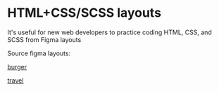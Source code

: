 # HTML+CSS/SCSS layouts

It's useful for new web developers to practice coding HTML, CSS, and SCSS from Figma layouts

Source figma layouts:

[burger](https://www.figma.com/design/4hdyHF7JC5NKp7QLX8LFJw/YouMeal-(youtube)-(Copy)?node-id=60-957&node-type=frame&t=G7N9ovApMZehR7As-0)

[travel](https://www.figma.com/design/nVUCbgINy6UNuDzcY65UUs/travel-landing-page-jacobvoyles-(Copy)?node-id=0-1&node-type=canvas&t=G7N9ovApMZehR7As-0)

